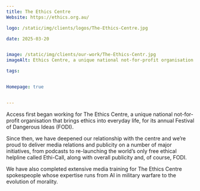 ```yaml
---
title: The Ethics Centre
Website: https://ethics.org.au/

logo: /static/img/clients/logos/The-Ethics-Centre.jpg

date: 2025-03-20


image: /static/img/clients/our-work/The-Ethics-Centr.jpg
imageAlt: Ethics Centre, a unique national not-for-profit organisation.

tags:


Homepage: true


---
```


Access first began working for The Ethics Centre, a unique national not-for-profit organisation that brings ethics into everyday life, for its annual Festival of Dangerous Ideas (FODI).

Since then, we have deepened our relationship with the centre and we’re proud to deliver media relations and publicity on a number of major initiatives, from podcasts to re-launching the world’s only free ethical helpline called Ethi-Call, along with overall publicity and, of course, FODI.

We have also completed extensive media training for The Ethics Centre spokespeople whose expertise runs from AI in military warfare to the evolution of morality.

